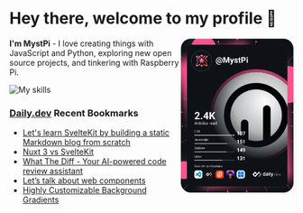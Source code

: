 # Hey there, welcome to my profile 👋

<a href="https://app.daily.dev/MystPi"><img src="https://github.com/MystPi/MystPi/blob/main/devcard.svg" width="200" alt="MystPi's Dev Card" align="right"/></a>

**I'm MystPi** - I love creating things with JavaScript and Python, exploring new open source projects, and tinkering with Raspberry Pi.

![My skills](https://skillicons.dev/icons?i=svelte,js,html,css,py,raspberrypi,react,tailwind)

### [Daily.dev](https://daily.dev) Recent Bookmarks
<!-- daily.dev BOOKMARKS:START -->
- [Let&#39;s learn SvelteKit by building a static Markdown blog from scratch](https://app.daily.dev/posts/Cw5kdDGO7?utm_source=rss&utm_medium=bookmarks&utm_campaign=Itr6mLfRdMms0HCyePtl9)
- [Nuxt 3 vs SvelteKit](https://app.daily.dev/posts/sk8BPXJUb?utm_source=rss&utm_medium=bookmarks&utm_campaign=Itr6mLfRdMms0HCyePtl9)
- [What The Diff - Your AI-powered code review assistant](https://app.daily.dev/posts/rrEzrLjL8?utm_source=rss&utm_medium=bookmarks&utm_campaign=Itr6mLfRdMms0HCyePtl9)
- [Let’s talk about web components](https://app.daily.dev/posts/NsvbPOuKg?utm_source=rss&utm_medium=bookmarks&utm_campaign=Itr6mLfRdMms0HCyePtl9)
- [Highly Customizable Background Gradients](https://app.daily.dev/posts/cEeneTamw?utm_source=rss&utm_medium=bookmarks&utm_campaign=Itr6mLfRdMms0HCyePtl9)
<!-- daily.dev BOOKMARKS:END -->
